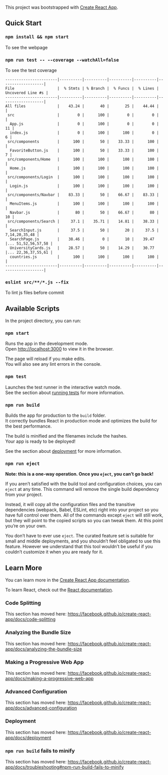 This project was bootstrapped with [Create React App](https://github.com/facebook/create-react-app).

## Quick Start

### `npm install && npm start`

To see the webpage

### `npm run test -- --coverage --watchAll=false`

To see the test coverage

```
-----------------------|----------|----------|----------|----------|-------------------|
File                   |  % Stmts | % Branch |  % Funcs |  % Lines | Uncovered Line #s |
-----------------------|----------|----------|----------|----------|-------------------|
All files              |    43.24 |       40 |       25 |    44.44 |                   |
 src                   |        0 |      100 |        0 |        0 |                   |
  App.js               |        0 |      100 |        0 |        0 |                11 |
  index.js             |        0 |      100 |      100 |        0 |                 6 |
 src/components        |      100 |       50 |    33.33 |      100 |                   |
  FavoriteButton.js    |      100 |       50 |    33.33 |      100 |                 7 |
 src/components/Home   |      100 |      100 |      100 |      100 |                   |
  Home.js              |      100 |      100 |      100 |      100 |                   |
 src/components/Login  |      100 |      100 |      100 |      100 |                   |
  Login.js             |      100 |      100 |      100 |      100 |                   |
 src/components/Navbar |    83.33 |       50 |    66.67 |    83.33 |                   |
  MenuItems.js         |      100 |      100 |      100 |      100 |                   |
  Navbar.js            |       80 |       50 |    66.67 |       80 |                10 |
 src/components/Search |     37.1 |    35.71 |    14.81 |    38.33 |                   |
  SearchInput.js       |     37.5 |       50 |       20 |     37.5 |     7,14,20,35,48 |
  SearchPage.js        |    38.46 |        0 |       10 |    39.47 |... 51,52,56,57,58 |
  UniversityCards.js   |    28.57 |       50 |    14.29 |    30.77 |... 22,36,37,55,61 |
  countries.js         |      100 |      100 |      100 |      100 |                   |
-----------------------|----------|----------|----------|----------|-------------------|
```

### `eslint src/**/*.js --fix`

To lint js files before commit

## Available Scripts

In the project directory, you can run:

### `npm start`

Runs the app in the development mode.<br />
Open [http://localhost:3000](http://localhost:3000) to view it in the browser.

The page will reload if you make edits.<br />
You will also see any lint errors in the console.

### `npm test`

Launches the test runner in the interactive watch mode.<br />
See the section about [running tests](https://facebook.github.io/create-react-app/docs/running-tests) for more information.

### `npm run build`

Builds the app for production to the `build` folder.<br />
It correctly bundles React in production mode and optimizes the build for the best performance.

The build is minified and the filenames include the hashes.<br />
Your app is ready to be deployed!

See the section about [deployment](https://facebook.github.io/create-react-app/docs/deployment) for more information.

### `npm run eject`

**Note: this is a one-way operation. Once you `eject`, you can’t go back!**

If you aren’t satisfied with the build tool and configuration choices, you can `eject` at any time. This command will remove the single build dependency from your project.

Instead, it will copy all the configuration files and the transitive dependencies (webpack, Babel, ESLint, etc) right into your project so you have full control over them. All of the commands except `eject` will still work, but they will point to the copied scripts so you can tweak them. At this point you’re on your own.

You don’t have to ever use `eject`. The curated feature set is suitable for small and middle deployments, and you shouldn’t feel obligated to use this feature. However we understand that this tool wouldn’t be useful if you couldn’t customize it when you are ready for it.

## Learn More

You can learn more in the [Create React App documentation](https://facebook.github.io/create-react-app/docs/getting-started).

To learn React, check out the [React documentation](https://reactjs.org/).

### Code Splitting

This section has moved here: https://facebook.github.io/create-react-app/docs/code-splitting

### Analyzing the Bundle Size

This section has moved here: https://facebook.github.io/create-react-app/docs/analyzing-the-bundle-size

### Making a Progressive Web App

This section has moved here: https://facebook.github.io/create-react-app/docs/making-a-progressive-web-app

### Advanced Configuration

This section has moved here: https://facebook.github.io/create-react-app/docs/advanced-configuration

### Deployment

This section has moved here: https://facebook.github.io/create-react-app/docs/deployment

### `npm run build` fails to minify

This section has moved here: https://facebook.github.io/create-react-app/docs/troubleshooting#npm-run-build-fails-to-minify
